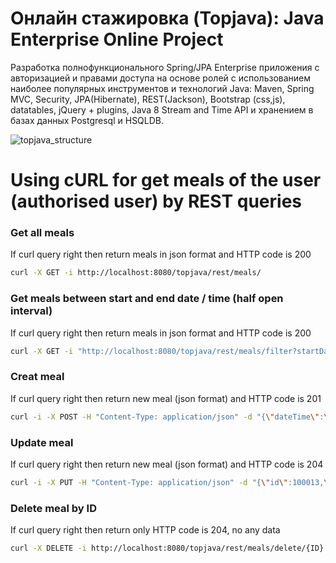 Онлайн стажировка (Topjava): Java Enterprise Online Project 
===============================
Разработка полнофункционального Spring/JPA Enterprise приложения c авторизацией и правами доступа на основе ролей с использованием наиболее популярных инструментов и технологий Java: Maven, Spring MVC, Security, JPA(Hibernate), REST(Jackson), Bootstrap (css,js), datatables, jQuery + plugins, Java 8 Stream and Time API и хранением в базах данных Postgresql и HSQLDB.

![topjava_structure](https://user-images.githubusercontent.com/13649199/27433714-8294e6fe-575e-11e7-9c41-7f6e16c5ebe5.jpg)

# Using cURL for get meals of the user (authorised user) by REST queries
### Get all meals
If curl query right then return meals in json format and HTTP code is 200
```bash
curl -X GET -i http://localhost:8080/topjava/rest/meals/
```
### Get meals between start and end date / time (half open interval)
If curl query right then return meals in json format and HTTP code is 200
```bash
curl -X GET -i "http://localhost:8080/topjava/rest/meals/filter?startDate=2020-01-30&endDate=2020-01-31&startTime=10:00:00&endTime=15:00:00"
```
### Creat meal
If curl query right then return new meal (json format) and HTTP code is 201
```bash
curl -i -X POST -H "Content-Type: application/json" -d "{\"dateTime\":\"2021-02-02T10:00:00\",\"description\":\"description of new meal\",\"calories\":1000}" http://localhost:8080/topjava/rest/meals/create
```
### Update meal
If curl query right then return new meal (json format) and HTTP code is 204
```bash
curl -i -X PUT -H "Content-Type: application/json" -d "{\"id\":100013,\"dateTime\":\"2021-02-02T10:00:00\",\"description\":\"description of updated meal\",\"calories\":1000}" http://localhost:8080/topjava/rest/meals/update/100013
```
### Delete meal by ID 
If curl query right then return only HTTP code is 204, no any data
```bash
curl -X DELETE -i http://localhost:8080/topjava/rest/meals/delete/{ID}
```

